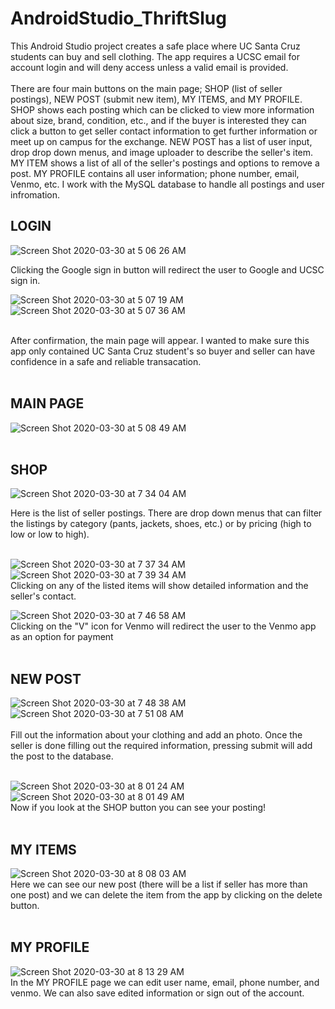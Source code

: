 # AndroidStudio_ThriftSlug
This Android Studio project creates a safe place where UC Santa Cruz students can buy and sell clothing. 
The app requires a UCSC email for account login and will deny access unless a valid email is provided. <br><br>
There are four main buttons on the main page; SHOP (list of seller postings), NEW POST (submit new item), MY ITEMS,
and MY PROFILE. SHOP shows each posting which can be clicked to view more information about 
size, brand, condition, etc., and if the buyer is interested they can click a button to get seller contact 
information to get further information or meet up on campus for the exchange. NEW POST has a list of user input, drop
drop down menus, and image uploader to describe the seller's item. MY ITEM shows a list of all of the seller's postings 
and options to remove a post. MY PROFILE contains all user information; phone number, email, Venmo, etc. I work with the MySQL database to handle all postings and user infromation. 

## LOGIN

![Screen Shot 2020-03-30 at 5 06 26 AM](https://user-images.githubusercontent.com/46305741/77923351-34b1a500-7257-11ea-8ad2-4effdca88d50.png) <br>

Clicking the Google sign in button will redirect the user to Google and UCSC sign in. 

![Screen Shot 2020-03-30 at 5 07 19 AM](https://user-images.githubusercontent.com/46305741/77923446-527f0a00-7257-11ea-89c5-d843986f1527.png) <br>
![Screen Shot 2020-03-30 at 5 07 36 AM](https://user-images.githubusercontent.com/46305741/77923464-56ab2780-7257-11ea-9c69-27c9694a422c.png) <br><br>

After confirmation, the main page will appear. I wanted to make sure this app only contained UC Santa Cruz student's so buyer
and seller can have confidence in a safe and reliable transacation.<br> <br>

## MAIN PAGE

![Screen Shot 2020-03-30 at 5 08 49 AM](https://user-images.githubusercontent.com/46305741/77924419-7ee75600-7258-11ea-8892-0bae410f1b3b.png) <br> <br>

## SHOP

![Screen Shot 2020-03-30 at 7 34 04 AM](https://user-images.githubusercontent.com/46305741/77924714-e0a7c000-7258-11ea-9334-25e56267fd8d.png) <br> 

Here is the list of seller postings. There are drop down menus that can filter the listings by category (pants, jackets, shoes, etc.) or by pricing (high to low or low to high). <br> <br>

![Screen Shot 2020-03-30 at 7 37 34 AM](https://user-images.githubusercontent.com/46305741/77925359-9f63e000-7259-11ea-81dd-c0e9fc8abae1.png)
![Screen Shot 2020-03-30 at 7 39 34 AM](https://user-images.githubusercontent.com/46305741/77925369-a1c63a00-7259-11ea-9de6-a3890bbecc15.png) <br>
Clicking on any of the listed items will show detailed information and the seller's contact. <br>

![Screen Shot 2020-03-30 at 7 46 58 AM](https://user-images.githubusercontent.com/46305741/77926814-67f63300-725b-11ea-807c-83ada0175c7d.png) <br>
Clicking on the "V" icon for Venmo will redirect the user to the Venmo app as an option for payment <br> <br>

## NEW POST
![Screen Shot 2020-03-30 at 7 48 38 AM](https://user-images.githubusercontent.com/46305741/77926823-6a588d00-725b-11ea-801f-44c4f1992a3a.png)
![Screen Shot 2020-03-30 at 7 51 08 AM](https://user-images.githubusercontent.com/46305741/77926826-6b89ba00-725b-11ea-9864-45c3a75f52b6.png) <br> <br>
Fill out the information about your clothing and add an photo. Once the seller is done filling out the required information, pressing submit will add the post to the database.  <br> <br>

![Screen Shot 2020-03-30 at 8 01 24 AM](https://user-images.githubusercontent.com/46305741/77928056-cf60b280-725c-11ea-85b2-46f3a11de08e.png)
![Screen Shot 2020-03-30 at 8 01 49 AM](https://user-images.githubusercontent.com/46305741/77928067-d12a7600-725c-11ea-96a2-b8f5898d9f85.png) <br>
Now if you look at the SHOP button you can see your posting!<br> <br>

## MY ITEMS

![Screen Shot 2020-03-30 at 8 08 03 AM](https://user-images.githubusercontent.com/46305741/77929385-7560ec80-725e-11ea-954d-9c828a8a7360.png)<br> 
Here we can see our new post (there will be a list if seller has more than one post) and we can delete the item from the app by clicking on the delete button.
<br> <br>


## MY PROFILE

![Screen Shot 2020-03-30 at 8 13 29 AM](https://user-images.githubusercontent.com/46305741/77929351-65e1a380-725e-11ea-8147-e7839dee423c.png)<br>
In the MY PROFILE page we can edit user name, email, phone number, and venmo. We can also save edited information or sign out of the account. 

















